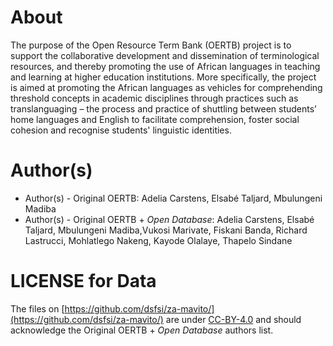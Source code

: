 # About

The purpose of the Open Resource Term Bank (OERTB) project is to support the collaborative development and dissemination of terminological resources, and thereby promoting the use of African languages in teaching and learning at higher education institutions. More specifically, the project is aimed at promoting the African languages as vehicles for comprehending threshold concepts in academic disciplines through practices such as translanguaging – the process and practice of shuttling between students’ home languages and English to facilitate comprehension, foster social cohesion and recognise students' linguistic identities.


# Author(s)

* Author(s) - Original OERTB: Adelia Carstens, Elsabé Taljard, Mbulungeni Madiba
* Author(s) - Original OERTB + _Open Database_: Adelia Carstens, Elsabé Taljard, Mbulungeni Madiba,Vukosi Marivate, Fiskani Banda, Richard Lastrucci, Mohlatlego Nakeng, Kayode Olalaye, Thapelo Sindane

# LICENSE for Data

The files on [https://github.com/dsfsi/za-mavito/](https://github.com/dsfsi/za-mavito/) are under [CC-BY-4.0](https://github.com/dsfsi/za-mavito/blob/master/data/oertb/LICENSE) and should acknowledge the Original OERTB + _Open Database_ authors list.
